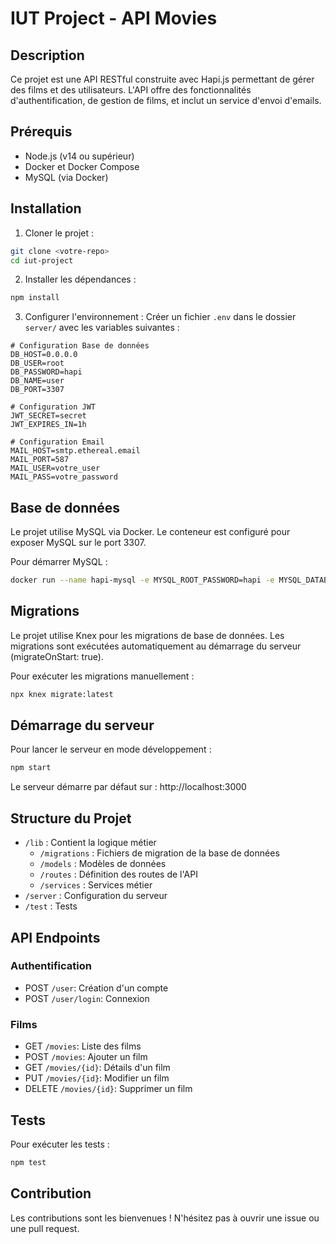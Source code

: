 # IUT Project - API Movies

## Description
Ce projet est une API RESTful construite avec Hapi.js permettant de gérer des films et des utilisateurs. L'API offre des fonctionnalités d'authentification, de gestion de films, et inclut un service d'envoi d'emails.

## Prérequis
- Node.js (v14 ou supérieur)
- Docker et Docker Compose
- MySQL (via Docker)

## Installation

1. Cloner le projet :
```bash
git clone <votre-repo>
cd iut-project
```

2. Installer les dépendances :
```bash
npm install
```

3. Configurer l'environnement :
Créer un fichier `.env` dans le dossier `server/` avec les variables suivantes :

```env
# Configuration Base de données
DB_HOST=0.0.0.0
DB_USER=root
DB_PASSWORD=hapi
DB_NAME=user
DB_PORT=3307

# Configuration JWT
JWT_SECRET=secret
JWT_EXPIRES_IN=1h

# Configuration Email
MAIL_HOST=smtp.ethereal.email
MAIL_PORT=587
MAIL_USER=votre_user
MAIL_PASS=votre_password
```

## Base de données

Le projet utilise MySQL via Docker. Le conteneur est configuré pour exposer MySQL sur le port 3307.

Pour démarrer MySQL :
```bash
docker run --name hapi-mysql -e MYSQL_ROOT_PASSWORD=hapi -e MYSQL_DATABASE=user -p 3307:3306 -d mysql:8.0
```

## Migrations

Le projet utilise Knex pour les migrations de base de données. Les migrations sont exécutées automatiquement au démarrage du serveur (migrateOnStart: true).

Pour exécuter les migrations manuellement :
```bash
npx knex migrate:latest
```

## Démarrage du serveur

Pour lancer le serveur en mode développement :
```bash
npm start
```

Le serveur démarre par défaut sur : http://localhost:3000

## Structure du Projet
- `/lib` : Contient la logique métier
  - `/migrations` : Fichiers de migration de la base de données
  - `/models` : Modèles de données
  - `/routes` : Définition des routes de l'API
  - `/services` : Services métier
- `/server` : Configuration du serveur
- `/test` : Tests

## API Endpoints

### Authentification
- POST `/user`: Création d'un compte
- POST `/user/login`: Connexion

### Films
- GET `/movies`: Liste des films
- POST `/movies`: Ajouter un film
- GET `/movies/{id}`: Détails d'un film
- PUT `/movies/{id}`: Modifier un film
- DELETE `/movies/{id}`: Supprimer un film

## Tests

Pour exécuter les tests :
```bash
npm test
```

## Contribution
Les contributions sont les bienvenues ! N'hésitez pas à ouvrir une issue ou une pull request.
